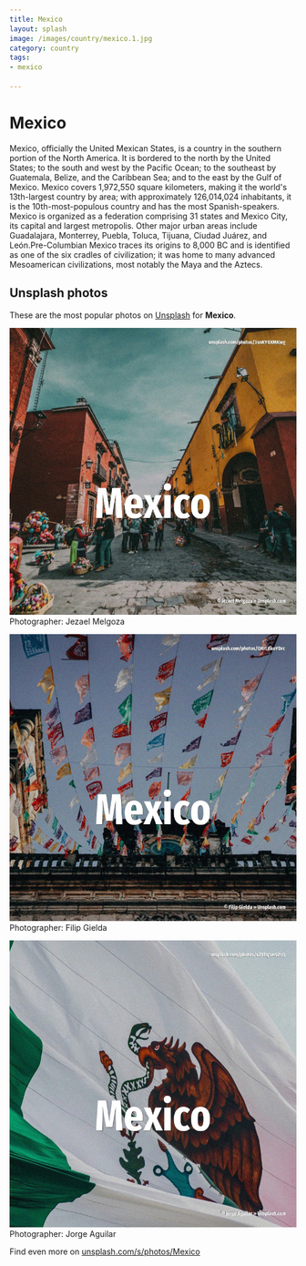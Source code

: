 ```yaml
---
title: Mexico
layout: splash
image: /images/country/mexico.1.jpg
category: country
tags:
- mexico

---
```

# Mexico

Mexico, officially the United Mexican States, is a country in the southern portion of the North 
America.
It is bordered to the north by the United States; to the south and west by the Pacific Ocean; to 
the southeast by Guatemala, Belize, and the Caribbean Sea; and to the east by the Gulf of Mexico.
Mexico covers 1,972,550 square kilometers, making it the world's 13th-largest country by area; with 
approximately 126,014,024 inhabitants, it is the 10th-most-populous country and has the most 
Spanish-speakers.
Mexico is organized as a federation comprising 31 states and Mexico City, its capital and largest 
metropolis.
Other major urban areas include Guadalajara, Monterrey, Puebla, Toluca, Tijuana, Ciudad Juárez, and 
León.Pre-Columbian Mexico traces its origins to 8,000 BC and is identified as one of the six 
cradles of civilization; it was home to many advanced Mesoamerican civilizations, most notably the 
Maya and the Aztecs.

 
## Unsplash photos
These are the most popular photos on [Unsplash](https://unsplash.com) for **Mexico**.
 
![Mexico](/images/country/mexico.1.jpg)
Photographer:  Jezael Melgoza
 
![Mexico](/images/country/mexico.2.jpg)
Photographer:  Filip Gielda
 
![Mexico](/images/country/mexico.3.jpg)
Photographer:  Jorge Aguilar
 
Find even more on [unsplash.com/s/photos/Mexico](https://unsplash.com/s/photos/Mexico)
 
